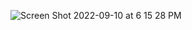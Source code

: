 ![Screen Shot 2022-09-10 at 6 15 28 PM](https://user-images.githubusercontent.com/113051612/189503569-bf0fc5fd-5d64-4e98-bd7a-995b4371120e.png)
